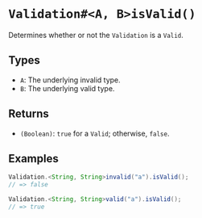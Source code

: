 # `Validation#<A, B>isValid()`

Determines whether or not the `Validation` is a `Valid`.

## Types

* `A`: The underlying invalid type.
* `B`: The underlying valid type.

## Returns

* `(Boolean)`: `true` for a `Valid`; otherwise, `false`.

## Examples

```java
Validation.<String, String>invalid("a").isValid();
// => false

Validation.<String, String>valid("a").isValid();
// => true
```
